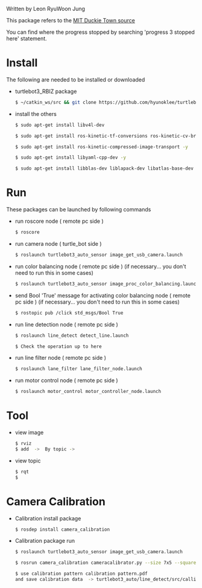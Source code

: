 Written by Leon RyuWoon Jung

This package refers to the [MIT Duckie Town source](https://github.com/duckietown/Software)

You can find where the progress stopped by searching 'progress 3 stopped here' statement.

# Install
The following are needed to be installed or downloaded

* turtlebot3_RBIZ package

  ```bash
  $ ~/catkin_ws/src && git clone https://github.com/hyunoklee/turtlebot3_RBIZ.git
  ```
* install the others

  ```bash
  $ sudo apt-get install libv4l-dev
  ```

  ```bash
  $ sudo apt-get install ros-kinetic-tf-conversions ros-kinetic-cv-bridge ros-kinetic-image-transport ros-kinetic-camera-info-manager ros-kinetic-theora-image-transport ros-kinetic-joy ros-kinetic-image-proc -y
  ```

  ```bash
  $ sudo apt-get install ros-kinetic-compressed-image-transport -y
  ```

  ```bash
  $ sudo apt-get install libyaml-cpp-dev -y
  ```

  ```bash
  $ sudo apt-get install libblas-dev liblapack-dev libatlas-base-dev gfortran
  ```

# Run
These packages can be launched by following commands

* run roscore node ( remote pc side )

  ```bash
  $ roscore
  ```

* run camera node ( turtle_bot side )

  ```bash
  $ roslaunch turtlebot3_auto_sensor image_get_usb_camera.launch
  ```

* run color balancing node ( remote pc side ) (if necessary... you don't need to run this in some cases)

  ```bash
  $ roslaunch turtlebot3_auto_sensor image_proc_color_balancing.launch
  ```

* send Bool 'True' message for activating color balancing node  ( remote pc side )  (if necessary... you don't need to run this in some cases)

  ```bash
  $ rostopic pub /click std_msgs/Bool True
  ```

* run line detection node  ( remote pc side ) 

  ```bash
  $ roslaunch line_detect detect_line.launch
  ```

  ```bash
  $ Check the operation up to here 
  ```

* run line filter node  ( remote pc side ) 

  ```bash
  $ roslaunch lane_filter lane_filter_node.launch
  ```

* run motor control node  ( remote pc side ) 

  ```bash
  $ roslaunch motor_control motor_controller_node.launch


# Tool

* view image

  ```bash
  $ rviz
  $ add  ->  By topic -> 
  ```

* view topic

  ```bash
  $ rqt
  $ 
  ```

# Camera Calibration

* Calibration install package

  ```bash
  $ rosdep install camera_calibration
  ```

* Calibration package run
  ```bash
  $ roslaunch turtlebot3_auto_sensor image_get_usb_camera.launch
  ```
  ```bash
  $ rosrun camera_calibration cameracalibrator.py --size 7x5 --square 0.031 image:=/image_raw camera:=/
  ```

  ```bash
  $ use calibration pattern calibration pattern.pdf 
  and save calibration data  -> turtlebot3_auto/line_detect/src/callibra_ros.yaml
  ```
  

